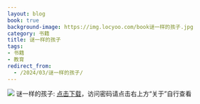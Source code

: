 ```yaml
---
layout: blog
book: true
background-image: https://img.locyoo.com/book谜一样的孩子.jpg
category: 书籍
title: 谜一样的孩子
tags:
- 书籍
- 教育
redirect_from:
  - /2024/03/谜一样的孩子/
---
```

![](https://img.locyoo.com/book谜一样的孩子.jpg)
谜一样的孩子: <a name = "ref1" href="https://url18.ctfile.com/f/50983618-1323135310-a461fd?p=3619">点击下载</a>，访问密码请点击右上方“关于”自行查看